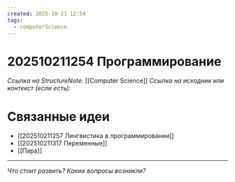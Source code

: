 ```yaml
---
created: 2025-10-21 12:54
tags:
  - computerScience
---
```

# 202510211254 Программирование

*Ссылка на StructureNote:* [[Computer Science]]
*Ссылка на исходник или контекст (если есть):*

# Связанные идеи

- [[202510211257 Лингвистика в программировании]]
- [[202510211317 Переменные]]
- [[Пара]]

---

*Что стоит развить? Какие вопросы возникли?*
